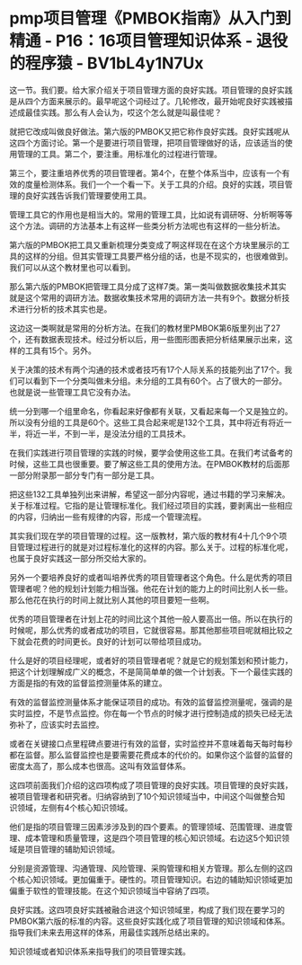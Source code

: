 # pmp项目管理《PMBOK指南》从入门到精通 - P16：16项目管理知识体系 - 退役的程序猿 - BV1bL4y1N7Ux

这一节。我们要。给大家介绍关于项目管理方面的良好实践。项目管理的良好实践是从四个方面来展示的。最早呢这个词经过了。几轮修改，最开始呢良好实践被描述成最佳实践。那么有人会认为，哎这个怎么就是叫最佳呢？

就把它改成叫做良好做法。第六版的PMBOK又把它称作良好实践。良好实践呢从这四个方面讨论。第一个是要进行项目管理，把项目管理做好的话，应该适当的使用管理的工具。第二个，要注重。用标准化的过程进行管理。

第三个，要注重培养优秀的项目管理者。第4个，在整个体系当中，应该有一个有效的度量检测体系。我们一个一个看一下。关于工具的介绍。良好的实践，项目管理的良好实践告诉我们管理要使用工具。

管理工具它的作用也是相当大的。常用的管理工具，比如说有调研呀、分析啊等等这个方法。调研的方法基本上有这样一些类分析方法呢也有这样的一些分析法。

第六版的PMBOK把工具又重新梳理分类变成了啊这样现在在这个方块里展示的工具的这样的分组。但其实管理工具要严格分组的话，也是不现实的，也很难做到。我们可以从这个教材里也可以看到。

那么第六版的PMBOK把管理工具分成了这样7类。第一类叫做数据收集技术其实就是这个常用的调研方法。数据收集技术常用的调研方法一共有9个。数据分析技术进行分析的技术其实也是。

这边这一类啊就是常用的分析方法。在我们的教材里PMBOK第6版里列出了27个，还有数据表现技术。经过分析以后，用一些图形图表把分析结果展示出来，这样的工具有15个。另外。

关于决策的技术有两个沟通的技术或者技巧有17个人际关系的技能列出了17个。我们可以看到下一个分类叫做未分组。未分组的工具有60个。占了很大的一部分。也就是说一些管理工具它没有办法。

统一分到哪一个组里命名，你看起来好像都有关联，又看起来每一个又是独立的。所以没有分组的工具是60个。这些工具合起来呢是132个工具，其中将近有将近一半，将近一半，不到一半，是没法分组的工具技术。

在我们实践进行项目管理的实践的时候，要学会使用这些工具。在我们考试备考的时候，这些工具也很重要。要了解这些工具的使用方法。在PMBOK教材的后面那一部分附录那一部分专门有一部分是工具。

把这些132工具单独列出来讲解，希望这一部分内容呢，通过书籍的学习来解决。关于标准过程。它指的是让管理标准化。我们经过项目的实践，要剥离出一些相应的内容，归纳出一些有规律的内容，形成一个管理流程。

其实我们现在学的项目管理的过程。这一版教材，第六版的教材有4十几个9个项目管理过程进行的就是对过程标准化的这样的内容。那么关于。过程的标准化呢，也属于良好实践这一部分所交给大家的。

另外一个要培养良好的或者叫培养优秀的项目管理者这个角色。什么是优秀的项目管理者呢？他的规划计划能力相当强。他花在计划的能力上的时间比别人长一些。那么他花在执行的时间上就比别人其他的项目要短一些啊。

优秀的项目管理者在计划上花的时间比这个其他一般人要高出一倍。所以在执行的时候呢，那么优秀的或者成功的项目，它就很容易。那其他那些项目呢就相比较之下就会花费的时间更长。良好的计划可以带给项目成功。

什么是好的项目经理呢，或者好的项目管理者呢？就是它的规划策划和预计能力，把这个计划理解成广义的概念，不是简简单单的做一个计划表。下一个最佳实践的方面是指的有效的监督监控测量体系的建立。

有效的监督监控测量体系才能保证项目的成功。有效的监督监控测量呢，强调的是实时监控，不是节点监控。你在每一个节点的时候才进行控制造成的损失已经无法弥补了，应该实时去监控。

或者在关键接口点里程碑点要进行有效的监督，实时监控并不意味着每天每时每秒都在监督。那么监督监控也是要需要花费成本的代价的。如果你这个监督的监督的密度太高了，那么成本也很高。这叫有效监督体系。

这四项前面我们介绍的这四项构成了项目管理的良好实践。项目管理的良好实践，被项目管理者和研究者。归纳容纳到了10个知识领域当中，中间这个叫做整合知识领域，左侧有4个核心知识领域。

他们是指的项目管理三因素涉涉及到的四个要素。的管理领域、范围管理、进度管理、成本管理和质量管理，这是四个项目管理的核心知识领域。右边这5个知识领域是项目管理的辅助知识领域。

分别是资源管理、沟通管理、风险管理、采购管理和相关方管理。那么左侧的这四个核心知识领域。更加偏重于。硬性的。项目管理知识。右边的辅助知识领域更加偏重于软性的管理技能。在这个知识领域当中容纳了四项。

良好实践。这四项良好实践被融合进这个知识领域里，构成了我们现在要学习的PMBOK第六版的标准的内容。这些良好实践化成了项目管理的知识领域和体系。指导我们未来去用这样的体系，用最佳实践所总结出来的。

知识领域或者知识体系来指导我们的项目管理实践。
